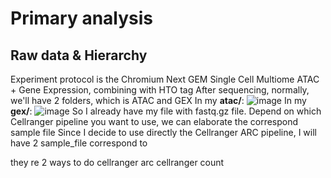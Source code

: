 # Primary analysis
## Raw data & Hierarchy 
Experiment protocol is the Chromium Next GEM Single Cell Multiome ATAC + Gene Expression, combining with HTO tag
After sequencing, normally, we'll have 2 folders, which is ATAC and GEX
In my **atac/**:
![image](https://github.com/user-attachments/assets/5dc6b3cf-905f-418d-a07e-13b6eca49c8a)
In my **gex/**:
![image](https://github.com/user-attachments/assets/a79992ac-6bef-4ed8-8850-6621e30b618c)
So I already have my file with fastq.gz file. Depend on which Cellranger pipeline you want to use, we can elaborate the correspond sample file
Since I decide to use directly the Cellranger ARC pipeline, I will have 2 sample_file correspond to 

they re 2 ways to do
cellranger arc
cellranger count
